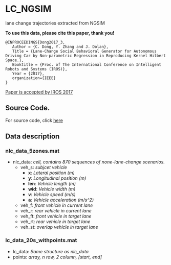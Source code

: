 # LC_NGSIM
lane change trajectories extracted from NGSIM


**To use this data, please cite this paper, thank you!**
```
@INPROCEEDINGS{Dong2017_3,
   Author = {C. Dong, Y. Zhang and J. Dolan},
   Title = {Lane-Change Social Behavioral Generator for Autonomous Driving Car by Non-parametric Regression in Reproducing Kernel Hilbert Space.},
   Booktitle = {Proc. of The International Conference on Intelligent Robots and Systems (IROS)},
   Year = {2017},
   organization={IEEE}
}
```

[Paper is accepted by IROS 2017](https://github.com/donnydcy/LC_NGSIM/blob/master/docs/Dong%2C%20Zhang%2C%20Dolan%20-%202017%20-%20RKHSBehavior_draft.pdf)
## Source Code.
For source code, click [here](https://github.com/donnydcy/LC_NGSIM/blob/master/src/README.md)

## Data description
### nlc_data_5zones.mat 
- nlc_data: *cell, contains 870 sequences of none-lane-change scenarios.*
  * veh_s: *subjcet vehicle*
    + **x**: *Lateral position (m)*
    + **y**: *Longitudinal position (m)*
    + **len**: *Vehicle length (m)*
    + **wid**: *Vehicle width (m)*
    + **v**: *Vehicle speed (m/s)*
    + **a**: *Vehicle acceleration (m/s^2)*
  * veh_f: *front vehicle in current lane*
  * veh_r: *rear vehicle in current lane*
  * veh_ft: *front vehicle in target lane*
  * veh_rt: *rear vehicle in target lane*
  * veh_st: *overlap vehicle in target lane*         
### lc_data_20s_withpoints.mat
- lc_data: *Same structure as nlc_data*
- points: *array, n row, 2 column, [start, end]*
